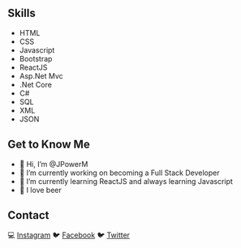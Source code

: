 ## Skills 
* HTML 
* CSS 
* Javascript 
* Bootstrap 
* ReactJS
* Asp.Net Mvc
* .Net Core
* C#
* SQL
* XML
* JSON

## Get to Know Me 
- 👋 Hi, I’m @JPowerM
- 🔭 I’m currently working on becoming a Full Stack Developer 
- 🌱 I’m currently learning ReactJS and always learning Javascript 
- 🍺 I love beer


## Contact 
💻 [Instagram](https://www.instagram.com/jpowerm/) 🐦 [Facebook](https://www.facebook.com/JorgeMiguelMedina/) 🐦 [Twitter](https://twitter.com/JpowerM)
<br>
<br>
